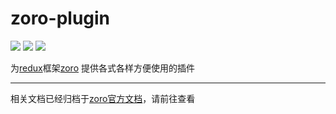 # zoro-plugin

[![](https://img.shields.io/npm/v/@opcjs/zoro-plugin.svg?style=flat-square)](https://npmjs.org/package/@opcjs/zoro-plugin)
[![](https://img.shields.io/npm/dt/@opcjs/zoro-plugin.svg?style=flat-square)](https://npmjs.org/package/@opcjs/zoro-plugin)
[![](https://img.shields.io/npm/l/@opcjs/zoro-plugin.svg?style=flat-square)](https://npmjs.org/package/@opcjs/zoro-plugin)

为[redux](https://github.com/reactjs/redux)框架[zoro](https://github.com/FaureWu/zoro) 提供各式各样方便使用的插件

---

相关文档已经归档于[zoro官方文档](https://faurewu.github.io/zoro/PLUGIN/)，请前往查看
